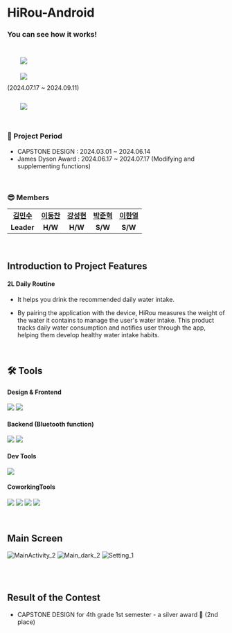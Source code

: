 ﻿# HiRou-Android

### You can see how it works!
<br/>

<a href="https://www.youtube.com/watch?v=0itAvftwnco">
        <img 
            src="https://img.shields.io/badge/YouTube-FF0000?style=for-the-badge&logo=YouTube&logoColor=white&link=https://www.youtube.com/watch?v=0itAvftwnco"
            style="height: auto; margin-left: 20px; margin-right: 20px; padding: 10px;"/>
    </a>
    <br>
<a href="https://www.jamesdysonaward.org/ko-KR/2024/project/hirou-hydration-intake-routine">
        <img 
            src="https://img.shields.io/badge/JAMESDYSON-000000?style=for-the-badge&logo=JAMESDYSON&logoColor=white&link=https://www.jamesdysonaward.org/ko-KR/2024/project/hirou-hydration-intake-routine"
            style="height: auto; margin-left: 20px; margin-right: 20px; padding: 10px;"/>
    </a> 
    <br>
    (2024.07.17 ~ 2024.09.11)
    <br>
    <br>
<a href="https://childlike-ambulance-5a9.notion.site/346c92f172774a6bb3ef714a859d65fc">
        <img 
            src="https://img.shields.io/badge/Notion-000000?style=for-the-badge&logo=Notion&logoColor=white&link=https://childlike-ambulance-5a9.notion.site/346c92f172774a6bb3ef714a859d65fc"
            style="height: auto; margin-left: 20px; margin-right: 20px; padding: 10px;"/>
    </a> 

<br/>
<br/>

### 📆 Project Period

- CAPSTONE DESIGN : 2024.03.01 ~ 2024.06.14
- James Dyson Award : 2024.06.17 ~ 2024.07.17 (Modifying and supplementing functions)

<br/>

### 😎 Members

<table>
   <tr>
    <td align="center"><b><a href="https://github.com/eksploit-kim">김민수</a></b></td>
    <td align="center"><b><a href="https://github.com/Chan0322">이동찬</a></b></td>
    <td align="center"><b><a href="https://github.com/KangPeanut">강성현</a></b></td>
    <td align="center"><b><a href="https://github.com/papjukuk">박준혁</a></b></td>
<td align="center"><b><a href="https://github.com/8haneol8">이한얼</a></b></td>
  </tr>
  <tr>
    <td align="center"><b>Leader</b></td>
    <td align="center"><b>H/W</b></td>
    <td align="center"><b>H/W</b></td>
    <td align="center"><b>S/W</b></td>
    <td align="center"><b>S/W</b></td>
  </tr>
</table>

<br/>

## Introduction to Project Features

#### 2L Daily Routine

- It helps you drink the recommended daily water intake.

- By pairing the application with the device, HiRou measures the weight of the water it contains to manage the user's water intake. This product tracks daily water consumption and notifies user through the app, helping them develop healthy water intake habits.
  

<br/>

## 🛠 Tools

#### Design & Frontend

<p>
  <img src="https://img.shields.io/badge/Android-34A853?style=for-the-badge&logo=Android&logoColor=white"/>
  <img src="https://img.shields.io/badge/Gradle-02303A?style=for-the-badge&logo=Gradle&logoColor=white"/>
</p>

#### Backend (Bluetooth function)

<p>
  <img src="https://img.shields.io/badge/Android-34A853?style=for-the-badge&logo=Android&logoColor=white"/>
  <img src="https://img.shields.io/badge/Gradle-02303A?style=for-the-badge&logo=Gradle&logoColor=white"/>
</p>

#### Dev Tools

<p> 
  <img src="https://img.shields.io/badge/AndroidStudio-3DDC84?style=for-the-badge&logo=AndroidStudio&logoColor=white"/>
</p>

#### CoworkingTools

<p>
  <img src="https://img.shields.io/badge/git-%23F05033.svg?style=for-the-badge&logo=git&logoColor=white">
  <img src="https://img.shields.io/badge/github-%23121011.svg?style=for-the-badge&logo=github&logoColor=white"> 
  <img src="https://img.shields.io/badge/Notion-000000?style=for-the-badge&logo=notion&logoColor=white"/>
  <img src="https://img.shields.io/badge/ZOOM-0B5CFF?style=for-the-badge&logo=ZOOM&logoColor=white"/>
</p>
<br>

## Main Screen
![MainActivity_2](https://github.com/thanx-To-Dev-Minsoo/2L-daily-routine_Android/assets/136697128/1b462772-2dba-4c4c-ba04-4575b0c0fa41) ![Main_dark_2](https://github.com/thanx-To-Dev-Minsoo/2L-daily-routine_Android/assets/136697128/bf253487-c493-4722-81fc-1e2c0c09ef0a) ![Setting_1](https://github.com/thanx-To-Dev-Minsoo/2L-daily-routine_Android/assets/136697128/7f06286a-69d2-4296-87c0-2c34e33a77e2)

<br>
<br>

## Result of the Contest
- CAPSTONE DESIGN for 4th grade 1st semester - a silver award 🥈 (2nd place)


